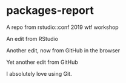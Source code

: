 # packages-report
A repo from rstudio::conf 2019 wtf workshop

An edit from RStudio

Another edit, now from GitHub in the browser

Yet another edit from GitHub

I absolutely love using Git.

